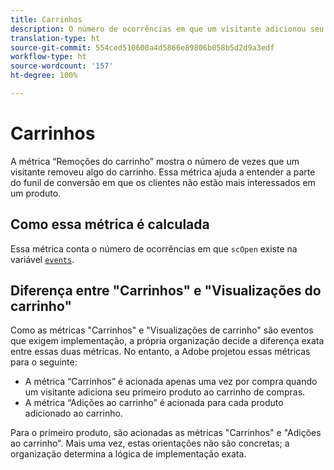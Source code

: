 ```yaml
---
title: Carrinhos
description: O número de ocorrências em que um visitante adicionou seu primeiro produto ao carrinho.
translation-type: ht
source-git-commit: 554ced510600a4d5866e89806b058b5d2d9a3edf
workflow-type: ht
source-wordcount: '157'
ht-degree: 100%

---
```



# Carrinhos

A métrica “Remoções do carrinho” mostra o número de vezes que um visitante removeu algo do carrinho. Essa métrica ajuda a entender a parte do funil de conversão em que os clientes não estão mais interessados em um produto.

## Como essa métrica é calculada

Essa métrica conta o número de ocorrências em que `scOpen` existe na variável [`events`](/help/implement/vars/page-vars/events/events-overview.md).

## Diferença entre &quot;Carrinhos&quot; e &quot;Visualizações do carrinho&quot;

Como as métricas &quot;Carrinhos&quot; e &quot;Visualizações de carrinho&quot; são eventos que exigem implementação, a própria organização decide a diferença exata entre essas duas métricas. No entanto, a Adobe projetou essas métricas para o seguinte:

* A métrica “Carrinhos” é acionada apenas uma vez por compra quando um visitante adiciona seu primeiro produto ao carrinho de compras.
* A métrica “Adições ao carrinho” é acionada para cada produto adicionado ao carrinho.

Para o primeiro produto, são acionadas as métricas &quot;Carrinhos&quot; e &quot;Adições ao carrinho&quot;. Mais uma vez, estas orientações não são concretas; a organização determina a lógica de implementação exata.
